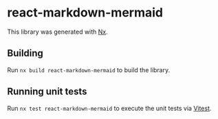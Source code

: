 # react-markdown-mermaid

This library was generated with [Nx](https://nx.dev).

## Building

Run `nx build react-markdown-mermaid` to build the library.

## Running unit tests

Run `nx test react-markdown-mermaid` to execute the unit tests via [Vitest](https://vitest.dev/).
